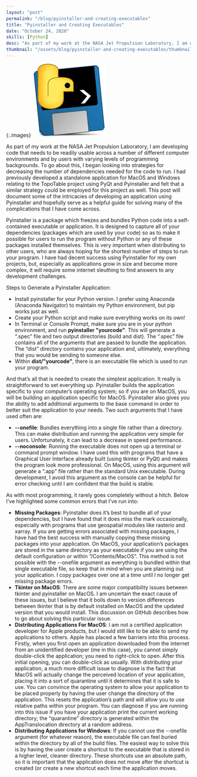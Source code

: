 ```yaml
---
layout: "post"
permalink: "/blog/pyinstaller-and-creating-executables"
title: "Pyinstaller and Creating Executables"
date: "October 24, 2020"
skills: [Python]
desc: "As part of my work at the NASA Jet Propulsion Laboratory, I am developing code that needs to be readily usable across a number of different computer environments and by users with varying levels of programming backgrounds."
thumbnail: "/assets/blog/pyinstaller-and-creating-executables/thumbnail.jpg"
---
```


{:.images}
![Pyinstaller](/assets/blog/pyinstaller-and-creating-executables/thumbnail.jpg)

As part of my work at the NASA Jet Propulsion Laboratory, I am developing code that needs to be readily usable across a number of different computer environments and by users with varying levels of programming backgrounds. To go about this, I began looking into strategies for decreasing the number of dependencies needed for the code to run. I had previously developed a standalone application for MacOS and Windows relating to the TopoTable project using PyQt and Pyinstaller and felt that a similar strategy could be employed for this project as well. This post will document some of the intricacies of developing an application using Pyinstaller and hopefully serve as a helpful guide for solving many of the complications that I have come across.

Pyinstaller is a package which freezes and bundles Python code into a self-contained executable or application. It is designed to capture all of your dependencies (packages which are used by your code) so as to make it possible for users to run the program without Python or any of these packages installed themselves. This is very important when distributing to other users, who are always hoping for the shortest number of steps to run your program. I have had decent success using Pyinstaller for my own projects, but, especially as applications grow in size and become more complex, it will require some internet sleuthing to find answers to any development challenges.

Steps to Generate a Pyinstaller Application:
- Install pyinstaller for your Python version. I prefer using Anaconda (Anaconda Navigator) to maintain my Python environment, but pip works just as well.
- Create your Python script and make sure everything works on its own!
- In Terminal or Console Prompt, make sure you are in your python environment, and run **pyinstaller "yourcode"**. This will generate a “.spec” file and two output directories (build and dist). The “.spec” file contains all of the arguments that are passed to bundle the application. The “dist” directory contains your application and, ultimately, everything that you would be sending to someone else.
- Within **dist/"yourcode"**, there is an executable file which is used to run your program.

And that’s all that is needed to create the simplest application. It really is straightforward to set everything up. Pyinstaller builds the application specific to your computer’s operating system; so if you are on MacOS, you will be building an application specific for MacOS. Pyinstaller also gives you the ability to add additional arguments to the base command in order to better suit the application to your needs. Two such arguments that I have used often are:

- **\--onefile**: Bundles everything into a single file rather than a directory. This can make distribution and running the application very simple for users. Unfortunately, it can lead to a decrease in speed performance.
- **\--noconsole**: Running the executable does not open up a terminal or command prompt window. I have used this with programs that have a Graphical User Interface already built (using tkinter or PyQt) and makes the program look more professional. On MacOS, using this argument will generate a “.app” file rather than the standard Unix executable. During development, I avoid this argument as the console can be helpful for error checking until I am confident that the build is stable.

As with most programming, it rarely goes completely without a hitch. Below I’ve highlighted some common errors that I’ve run into:

- **Missing Packages**: Pyinstaller does it’s best to bundle all of your dependencies, but I have found that it does miss the mark occasionally, especially with programs that use geospatial modules like rasterio and xarray. If you are getting errors associated with missing packages, I have had the best success with manually copying these missing packages into your application. On MacOS, your application’s packages are stored in the same directory as your executable if you are using the default configuration or within “/Contents/MacOS”. This method is not possible with the --onefile argument as everything is bundled within that single executable file, so keep that in mind when you are planning out your application. I copy packages over one at a time until I no longer get missing package errors.
- **Tkinter on MacOS**: There are some major compatibility issues between tkinter and pyinstaller on MacOS. I am uncertain the exact cause of these issues, but I believe that it boils down to version differences between tkinter that is by default installed on MacOS and the updated version that you would install. This discussion on GitHub describes how to go about solving this particular issue.
- **Distributing Applications For MacOS**: I am not a certified application developer for Apple products, but I would still like to be able to send my applications to others. Apple has placed a few barriers into this process. Firstly, when you first open an application downloaded from the internet from an unidentified developer (me in this case), you cannot simply double-click the application; you need to right-click to open. After this initial opening, you can double-click as usually. With distributing your application, a much more difficult issue to diagnose is the fact that MacOS will actually change the perceived location of your application, placing it into a sort of quarantine until it determines that it is safe to use. You can convince the operating system to allow your application to be placed properly by having the user change the directory of the application. This resets the application’s path and will allow you to use relative paths within your program. You can diagnose if you are running into this issue if you have your application print the current working directory; the “quarantine” directory is generated within the AppTranslocation directory at a random address.
- **Distributing Applications for Windows**: If you cannot use the --onefile argument (for whatever reason), the executable file can feel buried within the directory by all of the build files. The easiest way to solve this is by having the user create a shortcut to the executable that is stored in a higher level, cleaner directory. These shortcuts use an absolute path, so it is important that the application does not move after the shortcut is created (or create a new shortcut each time the application moves.